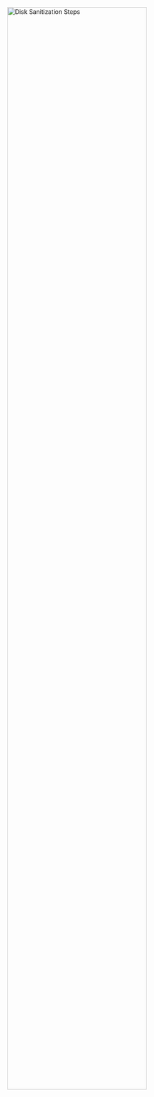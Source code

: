 <img src="https://i.imgur.com/1C8iiWB.png" height="80%" width="80%" alt="Disk Sanitization Steps"/>
